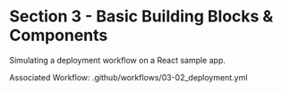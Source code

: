 # Section 3 - Basic Building Blocks & Components

Simulating a deployment workflow on a React sample app.

Associated Workflow: .github/workflows/03-02_deployment.yml